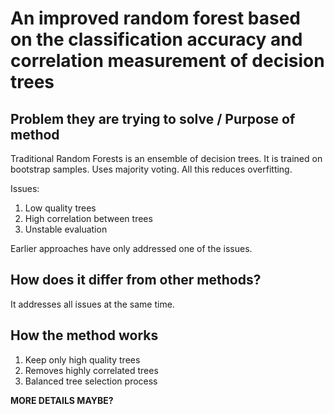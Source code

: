 # An improved random forest based on the classification accuracy and correlation measurement of decision trees

## Problem they are trying to solve / Purpose of method

Traditional Random Forests is an ensemble of decision trees.
It is trained on bootstrap samples. Uses majority voting.
All this reduces overfitting.

Issues:

1. Low quality trees
2. High correlation between trees
3. Unstable evaluation

Earlier approaches have only addressed one of the issues.

## How does it differ from other methods?

It addresses all issues at the same time.

## How the method works

1. Keep only high quality trees
2. Removes highly correlated trees
3. Balanced tree selection process

__MORE DETAILS MAYBE?__
